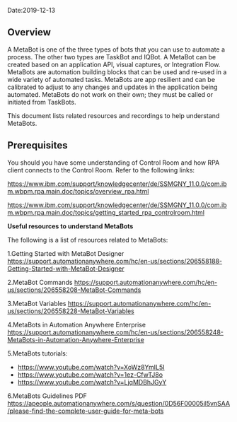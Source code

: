 Date:2019-12-13

## Overview

A MetaBot is one of the three types of bots that you can use to automate a process. The other two types are TaskBot and IQBot.  A MetaBot can be created based on an application API, visual captures, or  Integration Flow.  MetaBots are automation building blocks that can be used and re-used in a wide variety of automated tasks.  MetaBots are app resilient and can be calibrated to adjust to any changes and updates in the application being automated. MetaBots do not work on their own; they must be called or initiated from TaskBots.

This document lists related resources and recordings to help understand MetaBots.

## Prerequisites

You should you have some understanding of Control Room and how RPA client connects to the Control Room. Refer to the following links:

https://www.ibm.com/support/knowledgecenter/de/SSMGNY_11.0.0/com.ibm.wbpm.rpa.main.doc/topics/overview_rpa.html

https://www.ibm.com/support/knowledgecenter/de/SSMGNY_11.0.0/com.ibm.wbpm.rpa.main.doc/topics/getting_started_rpa_controlroom.html

**Useful resources to understand MetaBots**

The following is a list of resources related to MetaBots:

1.Getting Started with MetaBot Designer
https://support.automationanywhere.com/hc/en-us/sections/206558188-Getting-Started-with-MetaBot-Designer
 
2.MetaBot Commands
https://support.automationanywhere.com/hc/en-us/sections/206558208-MetaBot-Commands
 
3.MetaBot Variables
https://support.automationanywhere.com/hc/en-us/sections/206558228-MetaBot-Variables
 
4.MetaBots in Automation Anywhere Enterprise
https://support.automationanywhere.com/hc/en-us/sections/206558248-MetaBots-in-Automation-Anywhere-Enterprise
 
5.MetaBots tutorials:
* https://www.youtube.com/watch?v=XoWz8YmIL5I
* https://www.youtube.com/watch?v=1ez-CfwTJ8o
* https://www.youtube.com/watch?v=LjqMDBhJGyY
 
6.MetaBots Guidelines PDF 
https://apeople.automationanywhere.com/s/question/0D56F00005jl5vnSAA/please-find-the-complete-user-guide-for-meta-bots


